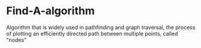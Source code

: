 # Find-A-algorithm
Algorithm that is widely used in pathfinding and graph traversal, the process of plotting an efficiently directed path between multiple points, called "nodes"

